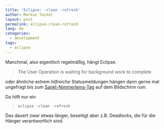 ```yaml
---
title: 'Eclipse: -clean -refresh'
author: Markus Tacker
layout: post
permalink: eclipse-clean-refresh
lang: de
categories:
  - development
tags:
  - eclipse
---
```

Manchmal, also eigentlich regelmäßig, hängt Eclipse.

> The User Operation is waiting for background work to complete

oder ähnliche extrem *hilfreiche* Statusmeldungen hängen dann gerne mal ungefragt bis zum [Sankt-Nimmerleins-Tag][1] auf dem Bildschirm rum.

Da hilft nur ein

> `eclipse -clean -refresh`

Das dauert zwar etwas länger, beseitigt aber z.B. Deadlocks, die für die Hänger verantwortlich sind.

 [1]: http://de.wikipedia.org/wiki/Sankt_Nimmerlein
